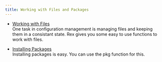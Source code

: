 ```yaml
---
title: Working with Files and Packages
---
```



  * [Working with Files](/docs/rex_book/working_with_files_and_packages/working_with_files.html)  
    One task in configuration management is managing files and keeping them in a consistant state. Rex gives you some easy to use functions to work with files.

  * [Installing Packages](/docs/rex_book/working_with_files_and_packages/installing_packages.html)  
    Installing packages is easy. You can use the pkg function for this.
